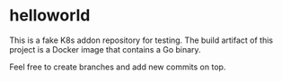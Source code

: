 # helloworld

This is a fake K8s addon repository for testing. The build artifact of this project is a Docker image that contains a Go binary.

Feel free to create branches and add new commits on top.
